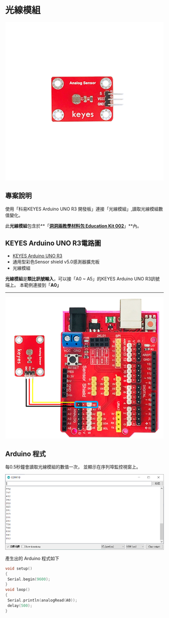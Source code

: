# 光線模組

![](<../../.gitbook/assets/0 (17) (1).png>)

## 專案說明

使用「科易KEYES Arduino UNO R3 開發板」連接「光線模組」,讀取光線模組數值變化。

此**光線模組**包含於**「**[洞洞兩教學材料包 Education Kit 002](https://www.robotkingdom.com.tw/product/rk-education-kit-002/)**」**內。

## KEYES Arduino UNO R3電路圖

* [KEYES Arduino UNO R3](https://www.robotkingdom.com.tw/product/keyes-uno-r3/)
* 通用型彩色Sensor shield v5.0感測器擴充板
* 光線模組

**光線模組**是**類比訊號輸入**，可以接「A0 \~ A5」的KEYES Arduino UNO R3訊號端上。 本範例連接到「**A0」**

****

![](<../../.gitbook/assets/1 (1) (2) (2).png>)

## Arduino 程式

每0.5秒鐘會讀取光線模組的數值一次， 並顯示在序列埠監控視窗上。

![](<../../.gitbook/assets/2 (2) (2) (2).png>)

產生出的 Arduino 程式如下

```c
void setup()
{
 Serial.begin(9600);
}
void loop()
{
 Serial.println(analogRead(A0));
 delay(500);
}
```
